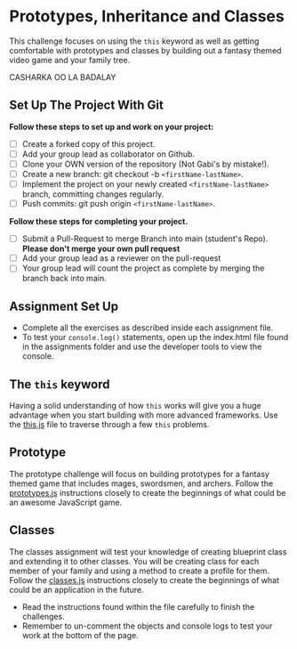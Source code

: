 # Prototypes, Inheritance and Classes

This challenge focuses on using the `this` keyword as well as getting comfortable with prototypes and classes by building out a fantasy themed video game and your family tree.

CASHARKA OO LA BADALAY

## Set Up The Project With Git

**Follow these steps to set up and work on your project:**

* [ ] Create a forked copy of this project.
* [ ] Add your group lead as collaborator on Github.
* [ ] Clone your OWN version of the repository (Not Gabi's by mistake!).
* [ ] Create a new branch: git checkout -b `<firstName-lastName>`.
* [ ] Implement the project on your newly created `<firstName-lastName>` branch, committing changes regularly.
* [ ] Push commits: git push origin `<firstName-lastName>`.

**Follow these steps for completing your project.**

* [ ] Submit a Pull-Request to merge <firstName-lastName> Branch into main (student's  Repo). **Please don't merge your own pull request**
* [ ] Add your group lead as a reviewer on the pull-request
* [ ] Your group lead will count the project as complete by merging the branch back into main.

## Assignment Set Up

* Complete all the exercises as described inside each assignment file.
* To test your `console.log()` statements, open up the index.html file found in the assignments folder and use the developer tools to view the console.  

## The `this` keyword

Having a solid understanding of how `this` works will give you a huge advantage when you start building with more advanced frameworks. Use the [this.js](this.js) file to traverse through a few `this` problems.

## Prototype

The prototype challenge will focus on building prototypes for a fantasy themed game that includes mages, swordsmen, and archers.  Follow the [prototypes.js](prototypes.js) instructions closely to create the beginnings of what could be an awesome JavaScript game.

## Classes

The classes assignment will test your knowledge of creating blueprint class and extending it to other classes. You will be creating class for each member of your family and using a method to create a profile for them.  Follow the [classes.js](classes.js) instructions closely to create the beginnings of what could be an application in the future.

* Read the instructions found within the file carefully to finish the challenges. 
* Remember to un-comment the objects and console logs to test your work at the bottom of the page.

